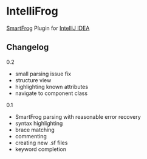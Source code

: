 # IntelliFrog

[SmartFrog](http://www.smartfrog.org/) Plugin
for [IntelliJ IDEA](http://www.jetbrains.com/idea/)

## Changelog

0.2

- small parsing issue fix
- structure view
- highlighting known attributes
- navigate to component class

0.1

- SmartFrog parsing with reasonable error recovery
- syntax highlighting
- brace matching
- commenting
- creating new .sf files
- keyword completion
